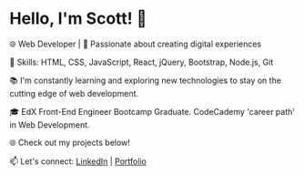 # Hello, I'm Scott! 👋

🌐 Web Developer | 🚀 Passionate about creating digital experiences

🔧 Skills: HTML, CSS, JavaScript, React, jQuery, Bootstrap, Node.js, Git

📚 I'm constantly learning and exploring new technologies to stay on the cutting edge of web development.

🎓 EdX Front-End Engineer Bootcamp Graduate. CodeCademy 'career path' in Web Development.

🌐 Check out my projects below!

📫 Let's connect: [LinkedIn](https://www.linkedin.com/in/scott-billsborough/) | [Portfolio](https://sbillsborough-portfolio.netlify.app/)
